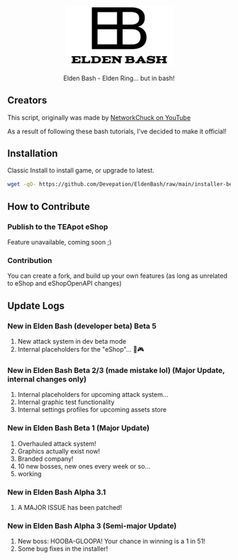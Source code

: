 <p align="center">
    <img width="245" src="https://github.com/Devepation/EldenBash/raw/main/EldenBashLogo.png">
</p>

<p align="center">
    Elden Bash - Elden Ring... but in bash!
</p>




## Creators
This script, originally was made by [NetworkChuck on YouTube](https://www.youtube.com/watch?v=Fq6gqi9Ubog)

As a result of following these bash tutorials, I've decided to make it official!

## Installation
Classic Install to install game, or upgrade to latest.
```bash
wget -qO- https://github.com/Devepation/EldenBash/raw/main/installer-beta-2 | sh
```



## How to Contribute
### Publish to the TEApot eShop
Feature unavailable, coming soon ;)

### Contribution
You can create a fork, and build up your own features (as long as unrelated to eShop and eShopOpenAPI changes)

## Update Logs

### New in Elden Bash (developer beta) Beta 5
1. New attack system in dev beta mode
2. Internal placeholders for the "eShop"... 👀🎮

### New in Elden Bash Beta 2/3 (made mistake lol) (Major Update, internal changes only)
1. Internal placeholders for upcoming attack system...
2. Internal graphic test functionality
3. Internal settings profiles for upcoming assets store

### New in Elden Bash Beta 1 (Major Update)
1. Overhauled attack system!
2. Graphics actually exist now!
3. Branded company!
4. 10 new bosses, new ones every week or so...
5. working

### New in Elden Bash Alpha 3.1
1. A MAJOR ISSUE has been patched!

### New in Elden Bash Alpha 3 (Semi-major Update)
1. New boss: HOOBA-GLOOPA! Your chance in winning is a 1 in 51!
2. Some bug fixes in the installer!